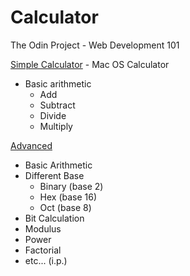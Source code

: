 # Calculator

The Odin Project - Web Development 101

[Simple Calculator](./simple) - Mac OS Calculator
- Basic arithmetic
  + Add
  + Subtract
  + Divide
  + Multiply

[Advanced](./advanced)
- Basic Arithmetic
- Different Base
  + Binary (base 2)
  + Hex (base 16)
  + Oct (base 8)
- Bit Calculation
- Modulus
- Power
- Factorial
- etc... (i.p.)
